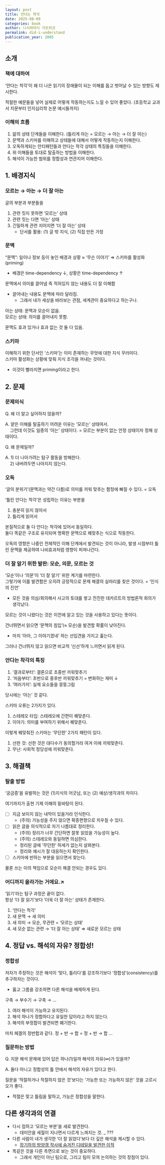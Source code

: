 ```yaml
---
layout: post
title: 안다는 착각
date: 2025-08-09
categories: book
author: 니시바야시 가츠히코
permalink: did-i-understand
publication_year: 2005
---
```


## **소개**

### 책에 대하여

‘안다는 착각’이 왜 더 나은 읽기의 장애물이 되는 이해를 돕고 벗어날 수 있는 방향도 제시한다.

적절한 예문들을 넣어 실제로 어떻게 작동하는지도 느낄 수 있어 좋았다. (초등학교 교과서 지문부터 인지심리학 논문 예시들까지)

### 이해의 흐름

1. 앎의 상태 단계들을 이해한다. (틀리게 아는 \= 모르는 → 아는 → 더 잘 아는)
2. 문맥과 스키마를 이해하고 상태들에 대해서 어떻게 작동하는지 이해한다.
3. 오독하게되는 안티패턴들과 안다는 착각 상태의 특징들을 이해한다.
4. 위 이해들을 토대로 탈출하는 방법을 이해한다.
5. 해석이 가능한 범위를 정합성과 연관지어 이해한다.

## **1\. 배경지식**

### 모르는 → 아는 → 더 잘 아는

글의 부분과 부분들을

1. 관련 짓지 못하면 ‘모르는’ 상태
2. 관련 짓는 다면 ‘아는’ 상태
3. 긴밀하게 관련 지어지면 ‘더 잘 아는’ 상태
   * 단서를 활용: (1) 글 밖 지식, (2) 직접 만든 가정

### 문맥

“문맥”: 일이나 정보 등이 놓인 배경과 상황 ≈ ‘무슨 이야기’ ⇒ 스키마를 활성화(priming)

* 배경은 time-dependency ↓, 상황은 time-dependency ↑

문맥에서 의미를 끌어냄 즉 적혀있지 않는 내용도 더 잘 이해함

* 끌어내는 내용도 문맥에 따라 달라짐.
  * <my>그래서 내가 세상을 바라보는 관점, 세계관이 중요하다고 하는구나.</my>

아는 상태: 문맥과 모순이 없음.<br/>
모르는 상태: 의미를 끌어내지 못함.

문맥도 효과 있거나 효과 없는 것 둘 다 있음.

### 스키마

이해하기 위한 단서인 ‘스키마’는 이미 존재하는 무엇에 대한 지식 꾸러미다.<br/>
스키마 활성화는 상황에 맞춰 지식 조각을 꺼내는 것이다.

* 이것이 빨라지면 priming이라고 한다.

## **2\. 문제**

### 문제의식

Q. 왜 더 알고 싶어하지 않을까?

A. 얕은 이해를 탈출하기 어려운 이유는 ‘모르는’ 상태여서.<br/>
&nbsp;&nbsp;&nbsp;&nbsp;그런데 이것도 일종의 ‘아는’ 상태이다. \= 모르는 부분이 없는 안정 상태이자 정체 상태이다.

Q. 왜 문제일까?

A. 1\) 더 나아가려는 탐구 활동을 방해한다.<br/>
&nbsp;&nbsp;&nbsp;&nbsp;2\) 내버려두면 나아지지 않는다.

### 오독

‘글의 분위기’(문맥과는 약간 다름)로 의미를 끼워 맞추는 함정에 빠질 수 있다. \= 오독

‘틀린 안다는 착각’은 성립하는 이유는 부분을

1. 충분히 읽지 않아서
2. 틀리게 읽어서

본질적으로 둘 다 안다는 착각에 있어서 동일하다.<br/>
둘다 똑같은 구조로 유지되며 명확한 문맥으로 꿰맞추는 식으로 작동한다.

오독의 영향은 나중인 전체적인 이해 단계에서 발견되는 것이 아니라, 발생 시점부터 틀린 문맥을 제공하여 나비효과처럼 영향이 퍼져나간다.

### 더 잘 알기 위한 발판: 모순, 의문, 모르는 것

‘모순’이나 ‘의문’이 ‘더 잘 알기’ 위한 계기를 마련한다.<br/>
그렇기에 이를 발견함은 오히려 긍정적으로 문제 해결의 실마리를 찾은 것이다. \= ‘인식의 진언’

* <my>모든 것을 의심/회의해서 사고의 토대를 쌓고 전진한 데카르트의 방법론적 회의가 생각났다.</my>

모르는 것이 나왔다는 것은 이전에 알고 있는 것을 사용하고 있다는 뜻이다.

건너뛰면서 읽으면 ‘문맥의 침입’(≈ 모순)을 발견할 확률이 낮아진다.

* 마치 ‘아아, 그 이야기겠네’ 하는 선입견을 가지고 훑는다.

그러나 건너뛰지 않고 읽으면 비교적 ‘신선’하게 느끼면서 읽게 된다.

### 안다는 착각의 특징

1. ‘결과로부터’: 결론으로 초중반 끼워맞추기
2. ‘처음부터’: 초반으로 중후반 끼워맞추기 \= 변화하는 재미 ↓
3. ‘여러가지’: 실제 요소들을 뭉뚱그림

당시에는 ‘아는’ 것 같다.

스키마 오류는 2가지가 있다.

1. 스테레오 타입: 스테레오에 간편이 꿰맞춘다.
2. 이야기: 의미를 부여하기 위해서 꿰맞춘다.

이렇게 꿰맞춰진 스키마는 ‘무던한’  2가지 패턴이 있다.

1. 선한 것: 선한 것은 대다수가 동의할거라 여겨 이에 끼워맞춘다.
2. 무난: 사회적 정당성에 끼워맞춘다.

## **3\. 해결책**

### 탈출 방법

‘궁금증’을 유발하는 것은 (1)지식의 어긋남, 또는 (2) 예상/생각과의 차이다.

여기까지가 출현 기제 이해의 밑바탕이 된다.

- [ ] 지금 보이지 않는 내막이 있을거라 인식한다.
    * (주의) 가능성을 주지 않으면 확증편향으로 치우칠 수 있다.
- [ ] 읽은 글을 의식적으로 자기 나름대로 정리한다.
    * (주의) 정리가 너무 간단하면 잘못 읽었을 가능성이 높다.
    * (주의) 스테레오와 동일하면 의심한다.
    * 정리된 글에 ‘무던한’ 허세가 없는지 살펴본다.
    * 정리와 예시가 잘 대응하는지 확인한다.
- [ ] 스키마에 반하는 부분을 읽으면서 찾는다.

물론 쓰는 이의 책임으로 모순이 해결 안되는 경우도 있다.

### 어디까지 올라가는 거에요.↗

‘읽기’라는 탐구 과정은 끝이 없다.<br/>
항상 ‘더 잘 읽기’보다 ‘더욱 더 잘 아는’ 상태가 존재한다.

1. ‘안다는 착각’
2. 새 문맥 → 새 의미
3. 새 의미 → 모순, 무관련 \= ‘모르는 상태’
4. 새 모순 없는 관련 → ‘더 잘 아는 상태’ ⇒ 새로운 모르는 상태

## **4\. 정답 vs. 해석의 자유? 정합성\!**

### 정합성

저자가 주장하는 것은 해석이 ‘맞다, 틀리다’를 강조하기보다 ‘정합성’(consistency)를 추구하자는 것이다.

* 옳고 그름을 강조하면 다른 해석을 배제하게 된다.

구축 → 부수기 → 구축 → …

1. 여러 해석이 가능하고 유지된다.
2. 해석 하나가 정합하다고 유일한 답이라고 하지 않는다.
3. 해석의 부정합이 발견되면 폐기한다.

<my>마치 헤겔의 정반합과 같다. 정 \+ 반 → 합 \= 정 \+ 반 → 합 …</my>

### 질문하는 방법

Q. 지문 해석 문제에 있어 답은 하나(1)일까 해석의 자유(∞)가 있을까?

A. 둘다 아니고 정합성의 틀 안에서 해석의 자유가 있다고 한다.

질문을 ‘적절하거나 적절하지 않은 것’보다는 ‘가능한 또는 가능하지 않은’ 것을 고르시오가 좋다.

* 적절은 맞고 틀림을 말하고, 가능은 정합성을 말한다.

## **다른 생각과의 연결**

* 다시 접하고 ‘모르는 부분’을 새로 발견한다.
  * 데미안을 세월이 지나면서 다르게 느껴지는 것. \_ ???
* 다른 사람이 내가 생각한 ‘더 잘 읽었다’보다 더 깊은 해석을 제시할 수 있다.
  * [장기하의 밤양갱 작사에 숨겨진 디테일을 발견한 이적](https://www.youtube.com/watch?v=PXmsg5zHdFE)
* 똑같은 것을 다른 측면으로 보는 것이 중요하다.
  * 그래서 개인이 아닌 팀으로, 그리고 팀이 모여 논의하는 것의 장점이 있다.

